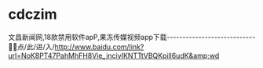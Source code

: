 # cdczim
文昌新闻网,18款禁用软件apP,果冻传媒视频app下载----------------------------🤮🤮点/此/进/入/http://www.baidu.com/link?url=NoK8PT47PahMhFH8Vie_jnciyIKNTTtVBQKpill6udK&amp;wd
